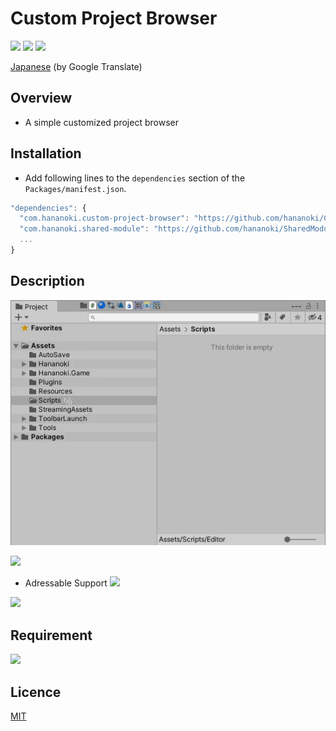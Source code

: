 # Custom Project Browser

![](https://img.shields.io/badge/dynamic/json.svg?uri=https://raw.githubusercontent.com/hananoki/CustomProjectBrowser/master/package.json&label=&query=$.version&prefix=v)
![](https://img.shields.io/badge/unity-2018.3%20or%20later-3BAF75.svg)
![](https://img.shields.io/badge/license-MIT-informational.svg)

[Japanese](https://translate.google.com/translate?sl=en&tl=ja&u=https://github.com/hananoki/CustomProjectBrowser) (by Google Translate)

## Overview
- A simple customized project browser 

## Installation
- Add following lines to the `dependencies` section of the `Packages/manifest.json`.
```js
"dependencies": {
  "com.hananoki.custom-project-browser": "https://github.com/hananoki/CustomProjectBrowser.git",
  "com.hananoki.shared-module": "https://github.com/hananoki/SharedModule.git",
  ...
}
```

## Description

![](Documentation~/Preview.gif)

![](Documentation~/Preference.png)

- Adressable Support ![](https://img.shields.io/badge/v0.5.2%20or%20later-blue.svg)

![](Documentation~/AdressableSupport.gif)

## Requirement
[![](https://img.shields.io/badge/SharedModule-v1.7.3%20or%20later-blue.svg)](https://github.com/hananoki/SharedModule)

## Licence

[MIT](https://github.com/hananoki/CustomHierarchy/blob/master/LICENSE.md)